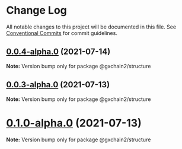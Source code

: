 # Change Log

All notable changes to this project will be documented in this file.
See [Conventional Commits](https://conventionalcommits.org) for commit guidelines.

## [0.0.4-alpha.0](https://github.com/gxchain/gxchain2/compare/v0.0.3-alpha.0...v0.0.4-alpha.0) (2021-07-14)

**Note:** Version bump only for package @gxchain2/structure





## [0.0.3-alpha.0](https://github.com/gxchain/gxchain2/compare/v0.0.2-alpha.0...v0.0.3-alpha.0) (2021-07-13)

**Note:** Version bump only for package @gxchain2/structure





# [0.1.0-alpha.0](https://github.com/gxchain/gxchain2/compare/v0.0.2-alpha.0...v0.1.0-alpha.0) (2021-07-13)

**Note:** Version bump only for package @gxchain2/structure
